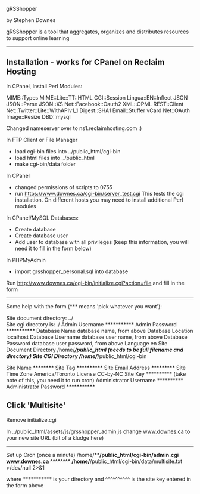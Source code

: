 gRSShopper

by Stephen Downes

gRSShopper is a tool that aggregates, organizes and distributes resources to support online learning



--------------------------------------------------
Installation - works for CPanel on Reclaim Hosting
--------------------------------------------------

In CPanel, Install Perl Modules:

  MIME::Types
  MIME::Lite::TT::HTML
  CGI::Session
  Lingua::EN::Inflect 
  JSON
  JSON::Parse
  JSON::XS
  Net::Facebook::Oauth2
  XML::OPML
  REST::Client
  Net::Twitter::Lite::WithAPIv1_1
  Digest::SHA1
  Email::Stuffer
  vCard
  Net::OAuth
  Image::Resize
  DBD::mysql





Changed nameserver over to ns1.reclaimhosting.com   :)

In FTP Client or File Manager
- load cgi-bin files into ../public_html/cgi-bin 
- load html files into ../public_html    
- make cgi-bin/data folder 

In CPanel
- changed permissions of scripts to 0755
- run https://www.downes.ca/cgi-bin/server_test.cgi
    This tests the cgi installation. On different hosts you may need to install additional Perl modules

In CPanel/MySQL Databases:
- Create database 
- Create database user   
- Add user to database with all privileges  (keep this information, you will need it to fill in the form below)

In PHPMyAdmin
- import grsshopper_personal.sql into database

Run http://www.downes.ca/cgi-bin/initialize.cgi?action=file
   and fill in the form
   
--------------------------------------------------------------------   
   Some help with the form (*** means 'pick whatever you want'):

   Site document directory:    ../     
   Site cgi directory is:      ./
   Admin Username			***********
   Admin Password			***********
   Database Name			database name, from above
   Database Location			localhost
   Database Username	database user name, from above
   Database Password	database user password, from above
   Language				en
   Site Document Directory		/home/*******/public_html                 (needs to be full filename and directory)
   Site CGI Directory		/home/*******/public_html/cgi-bin

   Site Name				********
   Site Tag				  **********
   Site Email Address		*********
   Site Time Zone			America/Toronto
   License				CC-by-NC
   Site Key				**********                                             (take note of this, you need it to run cron)
   Administrator Username		**********
   Administrator Password		***********
	
   Click 'Multisite'
------------------------------------------------------------

Remove initialize.cgi

In ../public_html/assets/js/grsshopper_admin.js
   change www.downes.ca  to your new site URL (bit of a kludge here)

-----------

Set up Cron (once a minute)
/home/********/public_html/cgi-bin/admin.cgi www.downes.ca ^^^^^^^^ /home/******/public_html/cgi-bin/data/multisite.txt >/dev/null 2>&1 

where *********** is your directory
and ^^^^^^^^^^ is the site key entered in the form above

